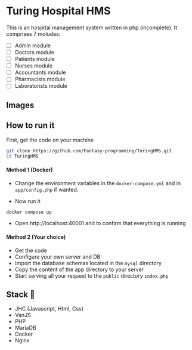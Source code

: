 # Turing Hospital HMS

This is an hospital management system written in php (incomplete). It comprises 7 moludes:

- [ ] Admin module
- [ ] Doctors module
- [ ] Patients module
- [ ] Nurses module
- [ ] Accountants module
- [ ] Pharmacists module
- [ ] Laboratorists module

## Images

## How to run it

First, get the code on your machine

```bash
git clone https://github.com/Fantasy-programming/TuringHMS.git
cd TuringHMS
```

#### Method 1 (Docker)

- Change the environment variables in the `docker-compose.yml` and in `app/config.php` if wanted.

- Now run it
```bash
docker compose up
```
- Open http://localhost:40001 and to confirm that everything is running

#### Method 2 (Your choice)

- Get the code
- Configure your own server and DB
- Import the database schemas located in the `mysql` directory
- Copy the content of the app directory to your server
- Start serving all your request to the `public` directory `index.php`


## Stack 🎉

- JHC (Javascript, Html, Css)
- VanJS
- PHP
- MariaDB
- Docker
- Nginx